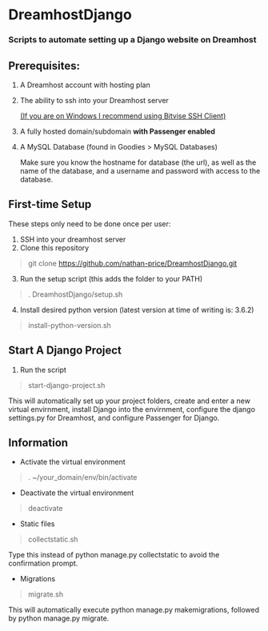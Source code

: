 # DreamhostDjango
### Scripts to automate setting up a Django website on Dreamhost

## Prerequisites:
1. A Dreamhost account with hosting plan
2. The ability to ssh into your Dreamhost server

   [(If you are on Windows I recommend using Bitvise SSH Client)](https://www.bitvise.com/ssh-client-download)
   
3. A fully hosted domain/subdomain **with Passenger enabled**
4. A MySQL Database (found in Goodies > MySQL Databases)

   Make sure you know the hostname for database (the url), as well as the name of the database, and a username and password with access to the database.

## First-time Setup
These steps only need to be done once per user:
1. SSH into your dreamhost server
2. Clone this repository
> git clone https://github.com/nathan-price/DreamhostDjango.git
3. Run the setup script (this adds the folder to your PATH)
> . DreamhostDjango/setup.sh
4. Install desired python version (latest version at time of writing is: 3.6.2)
> install-python-version.sh

## Start A Django Project
1. Run the script
> start-django-project.sh

   This will automatically set up your project folders, create and enter a new virtual envirnment, install Django into the envirnment, configure the django settings.py for Dreamhost, and configure Passenger for Django.

## Information
* Activate the virtual environment
> . ~/your_domain/env/bin/activate
* Deactivate the virtual environment
> deactivate
* Static files
> collectstatic.sh
   
   Type this instead of python manage.py collectstatic to avoid the confirmation prompt.
   
* Migrations
> migrate.sh

   This will automatically execute python manage.py makemigrations, followed by python manage.py migrate.
